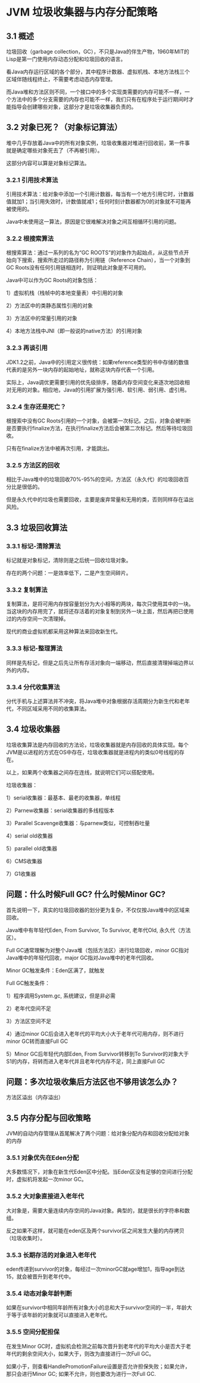 # JVM 垃圾收集器与内存分配策略

## 3.1 概述

垃圾回收（garbage collection，GC），不只是Java的伴生产物，1960年MIT的Lisp是第一门使用内存动态分配和垃圾回收的语言。

看Java内存运行区域的各个部分，其中程序计数器、虚拟机栈、本地方法栈三个区域伴随线程终止，不需要考虑动态内存管理。

而Java堆和方法区则不同，一个接口中的多个实现类需要的内存可能不一样，一个方法中的多个分支需要的内存也可能不一样，我们只有在程序处于运行期间时才能指导会创建哪些对象，这部分才是垃圾收集器负责的。

## 3.2 对象已死？（对象标记算法）

堆中几乎存放着Java中的所有对象实例，垃圾收集器对堆进行回收前，第一件事就是确定哪些对象死去了（不再被引用）。

这部分内容可以算是对象标记算法。

### 3.2.1 引用技术算法

引用技术算法：给对象中添加一个引用计数器，每当有一个地方引用它时，计数器值就加1；当引用失效时，计数值就减1；任何时刻计数器都为0的对象就不可能再被使用的。

Java中未使用这一算法，原因是它很难解决对象之间互相循环引用的问题。

### 3.2.2 根搜索算法

根搜索算法：通过一系列的名为“GC ROOTS”的对象作为起始点，从这些节点开始向下搜索，搜索所走过的路径称为引用链（Reference Chain），当一个对象到GC Roots没有任何引用链相连时，则证明此对象是不可用的。

Java中可以作为GC Roots的对象包括：

1）虚拟机栈（栈帧中的本地变量表）中引用的对象

2）方法区中的类静态属性引用的对象

3）方法区中的常量引用的对象

4）本地方法栈中JNI（即一般说的native方法）的引用对象

### 3.2.3 再谈引用

JDK1.2之前，Java中的引用定义很传统：如果reference类型的书中存储的数值代表的是另外一块内存的起始地址，就称这块内存代表一个引用。

实际上，Java调优更需要引用的优先级排序，随着内存空间变化来逐次地回收相对无用的对象。相应地，Java的引用扩展为强引用、软引用、弱引用、虚引用。

### 3.2.4 生存还是死亡？

根搜索中没有GC Roots引用的一个对象，会被第一次标记。之后，对象会被判断是否要执行finalize方法，在执行finalize方法后会被第二次标记。然后等待垃圾回收。

只有在finalize方法中被再次引用，才能跳出。

### 3.2.5 方法区的回收

相比于Java堆中的垃圾回收70%-95%的空间，方法区（永久代）的垃圾回收百分比是很低的。

但是永久代中的垃圾也需要回收，主要是废弃常量和无用的类，否则同样存在溢出风险。

## 3.3 垃圾回收算法

### 3.3.1 标记-清除算法

标记就是对象标记，清除则是之后统一回收垃圾对象。

存在的两个问题：一是效率低下，二是产生空间碎片。

### 3.3.2 复制算法

复制算法，是将可用内存按容量划分为大小相等的两块，每次只使用其中的一块。当这块的内存用完了，就将还存活着的对象复制到另外一块上面，然后再把已使用过的内存空间一次清理掉。

现代的商业虚拟机都采用这种算法来回收新生代。

### 3.3.3 标记-整理算法

同样是先标记，但是之后先让所有存活对象向一端移动，然后直接清理掉端边界以外的内存。

### 3.3.4 分代收集算法

分代手机与上述算法并不冲突，将Java堆中对象根据存活周期分为新生代和老年代，不同区域采用不同的收集算法。

## 3.4 垃圾收集器

垃圾收集算法是内存回收的方法论，垃圾收集器就是内存回收的具体实现。每个JVM是以进程的方式在OS中存在，垃圾收集器就是进程内的类似0号线程的存在。

以上，如果两个收集器之间存在连线，就说明它们可以搭配使用。

垃圾收集器：

1）serial收集器：最基本、最老的收集器，单线程

2）Parnew收集器：serial收集器的多线程版本

3）Parallel Scavenge收集器：与parnew类似，可控制吞吐量

4）serial old收集器

5）parallel old收集器

6）CMS收集器

7）G1收集器

## 问题：什么时候Full GC? 什么时候Minor GC?

首先说明一下，真实的垃圾回收器的划分更为复杂，不仅仅按Java堆中的区域来回收。

Java堆中有年轻代Eden, From Survivor, To Survivor, 老年代Old, 永久代（方法区）。

Full GC通常理解为对整个Java堆（包括方法区）进行垃圾回收，minor GC指对Java堆中的年轻代回收，major GC指对Java堆中的老年代回收。

Minor GC触发条件：Eden区满了，就触发

Full GC触发条件：

1）程序调用System.gc, 系统建议，但是非必需

2）老年代空间不足

3）方法区空间不足

4）通过minor GC后会进入老年代的平均大小大于老年代可用内存，则不进行minor GC转而直接Full GC

5）Minor GC后年轻代内部Eden, From Survivor转移到To Survivor的对象大于S1的内存，将转而进入老年代并且老年代内存不足，同上直接Full GC

## 问题：多次垃圾收集后方法区也不够用该怎么办？

方法区溢出（内存溢出）

## 3.5 内存分配与回收策略

JVM的自动内存管理从首尾解决了两个问题：给对象分配内存和回收分配给对象的内存

### 3.5.1 对象优先在Eden分配

大多数情况下，对象在新生代Eden区中分配。当Eden区没有足够的空间进行分配时，虚拟机将发起一次minor GC。

### 3.5.2 大对象直接进入老年代

大对象是，需要大量连续内存空间的Java对象。典型的，就是很长的字符串和数组。

反之如果不这样，就可能在eden区及两个survivor区之间发生大量的内存拷贝（垃圾收集时）。

### 3.5.3 长期存活的对象进入老年代

eden传递到survivor的对象，每经过一次minorGC就age增加1，指导age到达15，就会被晋升到老年代中。

### 3.5.4 动态对象年龄判断

如果在survivor中相同年龄所有对象大小的总和大于survivor空间的一半，年龄大于等于该年龄的对象就可以直接进入老年代。

### 3.5.5 空间分配担保

在发生Minor GC时，虚拟机会检测之前每次晋升到老年代的平均大小是否大于老年代的剩余空间大小，如果大于，则改为直接进行一次Full GC。

如果小于，则查看HandlePromotionFailure设置是否允许担保失败；如果允许，那只会进行Minor GC; 如果不允许，则也要改为进行一次Full GC.

